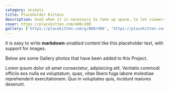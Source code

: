 ```yaml
---
category: animals
title: Placeholder Kittens
description: Used when it is necessary to take up space, to let viewers understand that they should provide their own content
cover: https://placekitten.com/400/200
gallery: ['https://placekitten.com/g/800/400', 'https://placekitten.com/600/600']
---
```


It is easy to write **markdown**-*enabled* content like this placeholder text, with support for images.

Below are some Gallery photos that have been added to this Project.

Lorem ipsum dolor sit amet consectetur, adipisicing elit. Veritatis commodi officiis eos nulla ea voluptatum, quas, vitae libero fuga labore molestiae reprehenderit exercitationem. Quo in voluptates quis, incidunt maiores deserunt.

